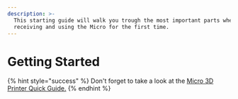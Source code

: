 ```yaml
---
description: >-
  This starting guide will walk you trough the most important parts when
  receiving and using the Micro for the first time.
---
```


# Getting Started

{% hint style="success" %}
Don't forget to take a look at the [Micro 3D Printer Quick Guide.](https://printm3d.com/files/Quick_Getting_Started.pdf)​
{% endhint %}



